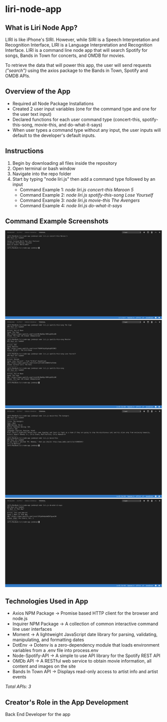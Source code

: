 # liri-node-app

## What is Liri Node App?
LIRI is like iPhone's SIRI. However, while SIRI is a Speech Interpretation and Recognition Interface, LIRI is a Language Interpretation and Recognition Interface. LIRI is a command line node app that will search Spotify for songs, Bands in Town for concerts, and OMDB for movies.

To retrieve the data that will power this app, the user will send requests _("search")_ using the axios package to the Bands in Town, Spotify and OMDB APIs.

## Overview of the App
* Required all Node Package Installations
* Created 2 user input variables (one for the command type and one for the user text input)
* Declared functions for each user command type (concert-this, spotify-this-song, movie-this, and do-what-it-says)
* When user types a command type without any input, the user inputs will default to the developer's default inputs.

## Instructions
1. Begin by downloading all files inside the repository
2. Open terminal or bash window
3. Navigate into the repo folder
4. Start by typing "node liri.js" then add a command type followed by an input
    - Command Example 1: _node liri.js concert-this Maroon 5_
    - Command Example 2: _node liri.js spotify-this-song Lose Yourself_
    - Command Example 3: _node liri.js movie-this The Avengers_
    - Command Example 4: _node liri.js do-what-it-says_


## Command Example Screenshots
![Image of Example 1](https://github.com/jandony/liri-node-app/blob/master/Command%20Images/concert-this-screenshot.png)
![Image of Example 2](https://github.com/jandony/liri-node-app/blob/master/Command%20Images/spotify-this-song-screenshot.png)
![Image of Example 3](https://github.com/jandony/liri-node-app/blob/master/Command%20Images/movie-this-screenshot.png)
![Image of Example 4](https://github.com/jandony/liri-node-app/blob/master/Command%20Images/do-what-it-says-screenshot.png)

## Technologies Used in App
* Axios NPM Package -> Promise based HTTP client for the browser and node.js
* Inquirer NPM Package -> A collection of common interactive command line user interfaces
* Moment -> A lightweight JavaScript date library for parsing, validating, manipulating, and formatting dates
* DotEnv -> Dotenv is a zero-dependency module that loads environment variables from a .env file into process.env
* Node-Spotify-API -> A simple to use API library for the Spotify REST API
* OMDb API -> A RESTful web service to obtain movie information, all content and images on the site
* Bands In Town API -> Displays read-only access to artist info and artist events

_Total APIs: 3_

## Creator's Role in the App Development
Back End Developer for the app


<!-- 
1. Clearly state the problem the app is trying to solve (i.e. what is it doing and why)
2. Give a high-level overview of how the app is organized
3. Give start-to-finish instructions on how to run the app
4. Include screenshots, gifs or videos of the app functioning
5. Contain a link to a deployed version of the app
6. Clearly list the technologies used in the app
7. State your role in the app development
 -->